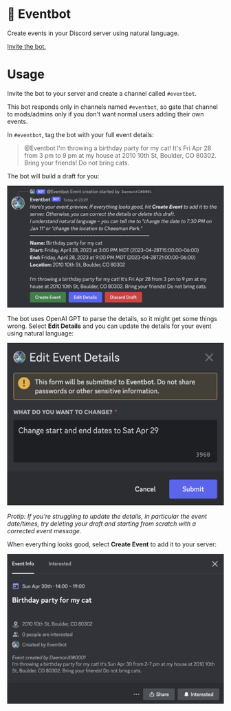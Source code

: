 # :robot: Eventbot

Create events in your Discord server using natural language.

[Invite the bot.](https://discord.com/api/oauth2/authorize?client_id=1095402658719862925&permissions=17592186046464&scope=bot)

# Usage

Invite the bot to your server and create a channel called `#eventbot`.

This bot responds only in channels named `#eventbot`, so gate that channel to mods/admins only if you don't want normal users adding their own events.

In `#eventbot`, tag the bot with your full event details:

> @Eventbot I'm throwing a birthday party for my cat! It's Fri Apr 28 from 3 pm to 9 pm at my house at 2010 10th St, Boulder, CO 80302. Bring your friends! Do not bring cats.

The bot will build a draft for you:

![New event draft](docs/draft-create.png)

The bot uses OpenAI GPT to parse the details, so it might get some things wrong. Select **Edit Details** and you can update the details for your event using natural language:

![Editing a draft](docs/draft-edit.png)

_Protip: If you're struggling to update the details, in particular the event date/times, try deleting your draft and starting from scratch with a corrected event message._

When everything looks good, select **Create Event** to add it to your server:

![Created event](docs/created-event.png)
